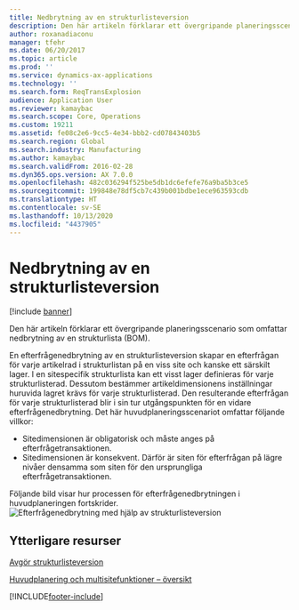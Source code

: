 ```yaml
---
title: Nedbrytning av en strukturlisteversion
description: Den här artikeln förklarar ett övergripande planeringsscenario som omfattar nedbrytning av en strukturlista (BOM).
author: roxanadiaconu
manager: tfehr
ms.date: 06/20/2017
ms.topic: article
ms.prod: ''
ms.service: dynamics-ax-applications
ms.technology: ''
ms.search.form: ReqTransExplosion
audience: Application User
ms.reviewer: kamaybac
ms.search.scope: Core, Operations
ms.custom: 19211
ms.assetid: fe08c2e6-9cc5-4e34-bbb2-cd07843403b5
ms.search.region: Global
ms.search.industry: Manufacturing
ms.author: kamaybac
ms.search.validFrom: 2016-02-28
ms.dyn365.ops.version: AX 7.0.0
ms.openlocfilehash: 482c036294f525be5db1dc6efefe76a9ba5b3ce5
ms.sourcegitcommit: 199848e78df5cb7c439b001bdbe1ece963593cdb
ms.translationtype: HT
ms.contentlocale: sv-SE
ms.lasthandoff: 10/13/2020
ms.locfileid: "4437905"
---
```

# <a name="explosion-of-a-bom-version"></a>Nedbrytning av en strukturlisteversion

[!include [banner](../includes/banner.md)]

Den här artikeln förklarar ett övergripande planeringsscenario som omfattar nedbrytning av en strukturlista (BOM).

En efterfrågenedbrytning av en strukturlisteversion skapar en efterfrågan för varje artikelrad i strukturlistan på en viss site och kanske ett särskilt lager. I en sitespecifik strukturlista kan ett visst lager definieras för varje strukturlisterad. Dessutom bestämmer artikeldimensionens inställningar huruvida lagret krävs för varje strukturlisterad. Den resulterande efterfrågan för varje strukturlisterad blir i sin tur utgångspunkten för en vidare efterfrågenedbrytning. Det här huvudplaneringsscenariot omfattar följande villkor:

-   Sitedimensionen är obligatorisk och måste anges på efterfrågetransaktionen.
-   Sitedimensionen är konsekvent. Därför är siten för efterfrågan på lägre nivåer densamma som siten för den ursprungliga efterfrågetransaktionen.

Följande bild visar hur processen för efterfrågenedbrytningen i huvudplaneringen fortskrider. ![Efterfrågenedbrytning med hjälp av strukturlisteversion](./media/multisitedemandexplosionscenariousingbomversion.gif)

<a name="additional-resources"></a>Ytterligare resurser
--------

[Avgör strukturlisteversion](master-plan-bom-version-determined.md)

[Huvudplanering och multisitefunktioner – översikt](master-plan-multisite-functionality.md)





[!INCLUDE[footer-include](../../includes/footer-banner.md)]